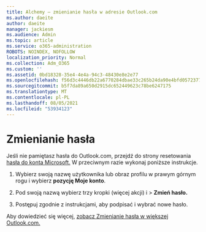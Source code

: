 ```yaml
---
title: Alchemy — zmienianie hasła w adresie Outlook.com
ms.author: daeite
author: daeite
manager: jackiesm
ms.audience: Admin
ms.topic: article
ms.service: o365-administration
ROBOTS: NOINDEX, NOFOLLOW
localization_priority: Normal
ms.collection: Adm_O365
ms.custom: ''
ms.assetid: 0bd18328-35e4-4e4a-94c3-48430e8e2e77
ms.openlocfilehash: f56d3c4446db22a6770284dbae33c265b24da90e4bfd05723770de6b2d20426f
ms.sourcegitcommit: b5f7da89a650d2915dc652449623c78be6247175
ms.translationtype: MT
ms.contentlocale: pl-PL
ms.lasthandoff: 08/05/2021
ms.locfileid: "53934123"
---
```

# <a name="change-your-password"></a>Zmienianie hasła

Jeśli nie pamiętasz hasła do Outlook.com, przejdź do strony resetowania [hasła do konta Microsoft.](https://go.microsoft.com/fwlink/p/?linkid=841909) W przeciwnym razie wykonaj poniższe instrukcje.
  
1. Wybierz swoją nazwę użytkownika lub obraz profilu w prawym górnym rogu i wybierz **pozycję Moje konto**. 
    
2. Pod swoją nazwą wybierz trzy kropki (więcej akcji) i > **Zmień hasło.** 
    
3. Postępuj zgodnie z instrukcjami, aby podpisać i wybrać nowe hasło. 
    
Aby dowiedzieć się więcej, [zobacz Zmienianie hasła w większej Outlook.com.](https://support.office.com/article/2138d690-811c-4545-b2f3-e4dbe80c9735.aspx)
  

